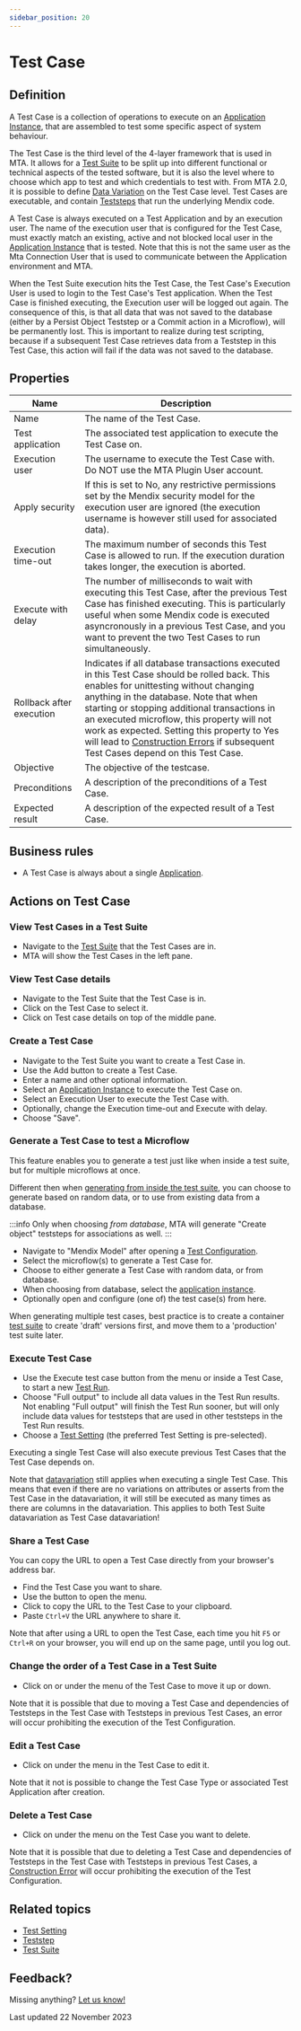 ```yaml
---
sidebar_position: 20
---
```



# Test Case



## Definition

A Test Case is a collection of operations to execute on an [Application Instance](application-instance), that are assembled to test some specific aspect of system behaviour. 

The Test Case is the third level of the 4-layer framework that is used in MTA. It allows for a [Test Suite](test-suite) to be split up into different functional or technical aspects of the tested software, but it is also the level where to choose which app to test and which credentials to test with. From MTA 2.0, it is possible to define [Data Variation](datavariation) on the Test Case level. Test Cases are executable, and contain [Teststeps](teststep) that run the underlying Mendix code.

A Test Case is always executed on a Test Application and by an execution user. The name of the execution user that is configured for the Test Case, must exactly match an existing, active and not blocked local user in the [Application Instance](application-instance) that is tested. Note that this is not the same user as the Mta Connection User that is used to communicate between the Application environment and MTA. 

When the Test Suite execution hits the Test Case, the Test Case's Execution User is used to login to the Test Case's Test application. When the Test Case is finished executing, the Execution user will be logged out again. The consequence of this, is that all data that was not saved to the database (either by a Persist Object Teststep or a Commit action in a Microflow), will be permanently lost. This is important to realize during test scripting, because if a subsequent Test Case retrieves data from a Teststep in this Test Case, this action will fail if the data was not saved to the database.

## Properties
| Name                     | Description                                                                                                                                                                                                                                                                                                                                                                                                                            |
| ------------------------ | -------------------------------------------------------------------------------------------------------------------------------------------------------------------------------------------------------------------------------------------------------------------------------------------------------------------------------------------------------------------------------------------------------------------------------------- |
| Name                     | The name of the Test Case.                                                                                                                                                                                                                                                                                                                                                                                                             |
| Test application         | The associated test application to execute the Test Case on.                                                                                                                                                                                                                                                                                                                                                                           |
| Execution user           | The username to execute the Test Case with. Do NOT use the MTA Plugin User account.                                                                                                                                                                                                                                                                                                                                                    |
| Apply security           | If this is set to No, any restrictive permissions set by the Mendix security model for the execution user are ignored (the execution username is however still used for associated data).                                                                                                                                                                                                                                              |
| Execution time-out       | The maximum number of seconds this Test Case is allowed to run. If the execution duration takes longer, the execution is aborted.                                                                                                                                                                                                                                                                                                      |
| Execute with delay       | The number of milliseconds to wait with executing this Test Case, after the previous Test Case has finished executing. This is particularly useful when some Mendix code is executed asyncronously in a previous Test Case, and you want to prevent the two Test Cases to run simultaneously.                                                                                                                                          |
| Rollback after execution | Indicates if all database transactions executed in this Test Case should be rolled back. This enables for unittesting without changing anything in the database. Note that when starting or stopping additional transactions in an executed microflow, this property will not work as expected. Setting this property to Yes will lead to [Construction Errors](construction-error) if subsequent Test Cases depend on this Test Case. |
| Objective                | The objective of the testcase.                                                                                                                                                                                                                                                                                                                                                                                                         |
| Preconditions            | A description of the preconditions of a Test Case.                                                                                                                                                                                                                                                                                                                                                                                     |
| Expected result          | A description of the expected result of a Test Case.                                                                                                                                                                                                                                                                                                                                                                                   |

## Business rules

- A Test Case is always about a single [Application](application).

## Actions on Test Case

### View Test Cases in a Test Suite
- Navigate to the [Test Suite](test-suite) that the Test Cases are in.
- MTA will show the Test Cases in the left pane.

### View Test Case details
- Navigate to the Test Suite that the Test Case is in.
- Click on the Test Case to select it.
- Click on Test case details on top of the middle pane.

### Create a Test Case
- Navigate to the Test Suite you want to create a Test Case in.
- Use the Add button to create a Test Case.
- Enter a name and other optional information.
- Select an [Application Instance](application-instance) to execute the Test Case on.
- Select an Execution User to execute the Test Case with.
- Optionally, change the Execution time-out and Execute with delay.
- Choose "Save".

### Generate a Test Case to test a Microflow

This feature enables you to generate a test just like when inside a test suite, but for multiple microflows at once.

Different then when [generating from inside the test suite](recording.md), you can choose to generate based on random data, or to use from existing data from a database.

:::info
Only when choosing *from database*, MTA will generate "Create object" teststeps for associations as well.
:::

- Navigate to "Mendix Model" after opening a [Test Configuration](test-configuration).
- Select the microflow(s) to generate a Test Case for.
- Choose to either generate a Test Case with random data, or from database.
- When choosing from database, select the [application instance](application-instance).
- Optionally open and configure (one of) the test case(s) from here.

When generating multiple test cases, best practice is to create a container [test suite](test-suite) to create 'draft' versions first, and move them to a 'production' test suite later.

### Execute Test Case

- Use the Execute test case button from the <i class="fal fa-share-nodes"></i> menu or inside a Test Case, to start a new [Test Run](test-run).
- Choose "Full output" to include all data values in the Test Run results. Not enabling "Full output" will finish the Test Run sooner, but will only include data values for teststeps that are used in other teststeps in the Test Run results.
- Choose a [Test Setting](test-setting) (the preferred Test Setting is pre-selected).

Executing a single Test Case will also execute previous Test Cases that the Test Case depends on. 

Note that [datavariation](datavariation) still applies when executing a single Test Case. This means that even if there are no variations on attributes or asserts from the Test Case in the datavariation, it will still be executed as many times as there are columns in the datavariation. This applies to both Test Suite datavariation as Test Case datavariation!

### Share a Test Case

You can copy the URL to open a Test Case directly from your browser's address bar. 

- Find the Test Case you want to share.
- Use the <i class="fas fa-ellipsis"></i> button to open the menu.
- Click <i class="fal fa-link-simple"></i> to copy the URL to the Test Case to your clipboard.
- Paste `Ctrl+V` the URL anywhere to share it.

Note that after using a URL to open the Test Case, each time you hit `F5` or `Ctrl+R` on your browser, you will end up on the same page, until you log out.

### Change the order of a Test Case in a Test Suite
- Click on <i class="fas fa-arrow-up"></i> or <i class="fas fa-arrow-down"></i> under the <i class="fas fa-ellipsis"></i> menu of the Test Case to move it up or down.

Note that it is possible that due to moving a Test Case and dependencies of Teststeps in the Test Case with Teststeps in previous Test Cases, an error will occur prohibiting the execution of the Test Configuration.

### Edit a Test Case 

- Click on <i class="fa fa-pencil"></i> under the <i class="fas fa-ellipsis"></i> menu in the Test Case to edit it.

Note that it not is possible to change the Test Case Type or associated Test Application after creation.

### Delete a Test Case

- Click on <i class="fas fa-trash-alt"></i> under the <i class="fas fa-ellipsis"></i> menu on the Test Case you want to delete.

Note that it is possible that due to deleting a Test Case and dependencies of Teststeps in the Test Case with Teststeps in previous Test Cases, a [Construction Error](construction-error) will occur prohibiting the execution of the Test Configuration.

## Related topics
- [Test Setting](test-setting)
- [Teststep](teststep)
- [Test Suite](test-suite)


## Feedback?
Missing anything? [Let us know!](mailto:support@menditect.com)

Last updated 22 November 2023